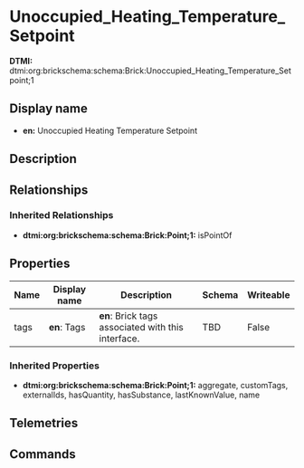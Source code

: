 # Unoccupied_Heating_Temperature_Setpoint
**DTMI:** dtmi:org:brickschema:schema:Brick:Unoccupied_Heating_Temperature_Setpoint;1
## Display name
- **en:** Unoccupied Heating Temperature Setpoint
## Description
## Relationships
### Inherited Relationships
* **dtmi:org:brickschema:schema:Brick:Point;1:** isPointOf
## Properties
|Name|Display name|Description|Schema|Writeable|
|-|-|-|-|-|
|tags|**en**: Tags|**en**: Brick tags associated with this interface.|TBD|False
### Inherited Properties
* **dtmi:org:brickschema:schema:Brick:Point;1:** aggregate, customTags, externalIds, hasQuantity, hasSubstance, lastKnownValue, name
## Telemetries
## Commands
